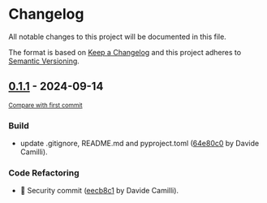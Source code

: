 # Changelog

All notable changes to this project will be documented in this file.

The format is based on [Keep a Changelog](http://keepachangelog.com/en/1.0.0/)
and this project adheres to [Semantic Versioning](http://semver.org/spec/v2.0.0.html).

<!-- insertion marker -->
## [0.1.1](https://github.com/dottorlink/new-certificazione-770/releases/tag/0.1.0) - 2024-09-14

<small>[Compare with first commit](https://github.com/dottorlink/new-certificazione-770/compare/3fa608c17a1ed19242c35daa9b555006b90fe9bc...0.1.0)</small>

### Build

- update .gitignore, README.md and pyproject.toml ([64e80c0](https://github.com/dottorlink/new-certificazione-770/commit/64e80c08a285ba49386d578389382017193e5d32) by Davide Camilli).

### Code Refactoring

- :tada: Security commit ([eecb8c1](https://github.com/dottorlink/new-certificazione-770/commit/eecb8c1f7470de773e5a87faf143b31a22434a8b) by Davide Camilli).

